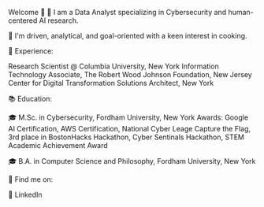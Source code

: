 Welcome 👋
🔭 I am a Data Analyst specializing in Cybersecurity and human-centered AI research. 

🍳 I'm driven, analytical, and goal-oriented with a keen interest in cooking.

💼 Experience:

Research Scientist @ Columbia University, New York
Information Technology Associate, The Robert Wood Johnson Foundation, New Jersey
Center for Digital Transformation Solutions Architect, New York

📚 Education:

🎓 M.Sc. in Cybersecurity, Fordham University, New York
Awards: Google AI Certification, AWS Certification, National Cyber Leage Capture the Flag, 3rd place in BostonHacks Hackathon, Cyber Sentinals Hackathon, STEM Academic Achievement Award

🎓 B.A. in Computer Science and Philosophy, Fordham University, New York

🔎 Find me on:

👔 LinkedIn
